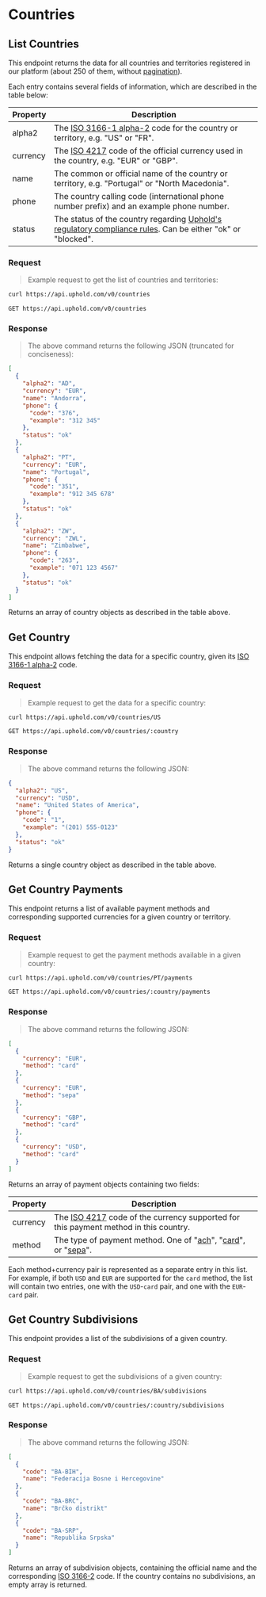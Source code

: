 # Countries

## List Countries

This endpoint returns the data for all countries and territories registered in our platform (about 250 of them, without [pagination](#pagination)).

Each entry contains several fields of information, which are described in the table below:

Property   | Description
---------- | --------------------------------------------------------------------------------------------------------
alpha2     | The [ISO 3166-1 alpha-2](https://en.wikipedia.org/wiki/ISO_3166-1_alpha-2) code for the country or territory, e.g. "US" or "FR".
currency   | The [ISO 4217](https://en.wikipedia.org/wiki/ISO_4217) code of the official currency used in the country, e.g. "EUR" or "GBP".
name       | The common or official name of the country or territory, e.g. "Portugal" or "North Macedonia".
phone      | The country calling code (international phone number prefix) and an example phone number.
status     | The status of the country regarding [Uphold's regulatory compliance rules](https://support.uphold.com/hc/en-us/articles/202022209-Supported-Geographies). Can be either "ok" or "blocked".

### Request

> Example request to get the list of countries and territories:

```bash
curl https://api.uphold.com/v0/countries
```

`GET https://api.uphold.com/v0/countries`

### Response

> The above command returns the following JSON (truncated for conciseness):

```json
[
  {
    "alpha2": "AD",
    "currency": "EUR",
    "name": "Andorra",
    "phone": {
      "code": "376",
      "example": "312 345"
    },
    "status": "ok"
  },
  {
    "alpha2": "PT",
    "currency": "EUR",
    "name": "Portugal",
    "phone": {
      "code": "351",
      "example": "912 345 678"
    },
    "status": "ok"
  },
  {
    "alpha2": "ZW",
    "currency": "ZWL",
    "name": "Zimbabwe",
    "phone": {
      "code": "263",
      "example": "071 123 4567"
    },
    "status": "ok"
  }
]
```

Returns an array of country objects as described in the table above.

## Get Country

This endpoint allows fetching the data for a specific country, given its [ISO 3166-1 alpha-2](https://en.wikipedia.org/wiki/ISO_3166-1_alpha-2) code.

### Request

> Example request to get the data for a specific country:

```bash
curl https://api.uphold.com/v0/countries/US
```

`GET https://api.uphold.com/v0/countries/:country`

### Response

> The above command returns the following JSON:

```json
{
  "alpha2": "US",
  "currency": "USD",
  "name": "United States of America",
  "phone": {
    "code": "1",
    "example": "(201) 555-0123"
  },
  "status": "ok"
}
```

Returns a single country object as described in the table above.

## Get Country Payments

This endpoint returns a list of available payment methods and corresponding supported currencies for a given country or territory.

### Request

> Example request to get the payment methods available in a given country:

```bash
curl https://api.uphold.com/v0/countries/PT/payments
```

`GET https://api.uphold.com/v0/countries/:country/payments`

### Response

> The above command returns the following JSON:

```json
[
  {
    "currency": "EUR",
    "method": "card"
  },
  {
    "currency": "EUR",
    "method": "sepa"
  },
  {
    "currency": "GBP",
    "method": "card"
  },
  {
    "currency": "USD",
    "method": "card"
  }
]
```

Returns an array of payment objects containing two fields:

Property   | Description
---------- | --------------------------------------------------------------------------------------------------------
currency   | The [ISO 4217](https://en.wikipedia.org/wiki/ISO_4217) code of the currency supported for this payment method in this country.
method     | The type of payment method. One of "[ach](https://en.wikipedia.org/wiki/ACH_Network)", "[card](https://en.wikipedia.org/wiki/Credit_card)", or "[sepa](https://en.wikipedia.org/wiki/Single_Euro_Payments_Area)".

<aside class="notice">
  Each method+currency pair is represented as a separate entry in this list. For example, if both <code>USD</code> and <code>EUR</code> are supported for the <code>card</code> method, the list will contain two entries, one with the <code>USD</code>-<code>card</code> pair, and one with the <code>EUR</code>-<code>card</code> pair.
</aside>

## Get Country Subdivisions

This endpoint provides a list of the subdivisions of a given country.

### Request

> Example request to get the subdivisions of a given country:

```bash
curl https://api.uphold.com/v0/countries/BA/subdivisions
```

`GET https://api.uphold.com/v0/countries/:country/subdivisions`

### Response

> The above command returns the following JSON:

```json
[
  {
    "code": "BA-BIH",
    "name": "Federacija Bosne i Hercegovine"
  },
  {
    "code": "BA-BRC",
    "name": "Brčko distrikt"
  },
  {
    "code": "BA-SRP",
    "name": "Republika Srpska"
  }
]
```

Returns an array of subdivision objects, containing the official name and the corresponding [ISO 3166-2](https://en.wikipedia.org/wiki/ISO_3166-2) code.
If the country contains no subdivisions, an empty array is returned.
